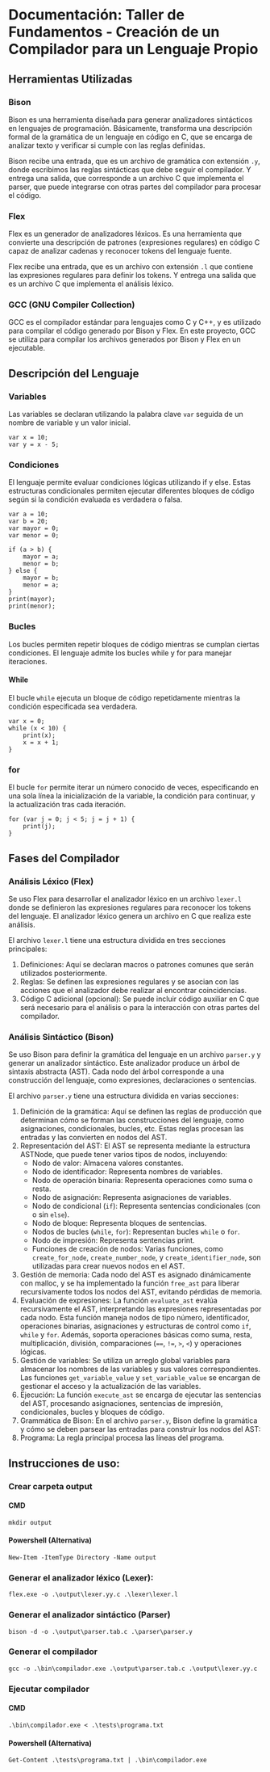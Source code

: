 # Documentación: Taller de Fundamentos - Creación de un Compilador para un Lenguaje Propio

## Herramientas Utilizadas

### Bison

Bison es una herramienta diseñada para generar analizadores sintácticos en lenguajes de programación. Básicamente, transforma una descripción formal de la gramática de un lenguaje en código en C, que se encarga de analizar texto y verificar si cumple con las reglas definidas. 

Bison recibe una entrada, que es un archivo de gramática con extensión `.y`, donde escribimos las reglas sintácticas que debe seguir el compilador. Y entrega una salida, que corresponde a un archivo C que implementa el parser, que puede integrarse con otras partes del compilador para procesar el código.

### Flex

Flex es un generador de analizadores léxicos. Es una herramienta que convierte una descripción de patrones (expresiones regulares) en código C capaz de analizar cadenas y reconocer tokens del lenguaje fuente.

Flex recibe una entrada, que es un archivo con extensión `.l` que contiene las expresiones regulares para definir los tokens. Y entrega una salida que es un archivo C que implementa el análisis léxico.

### GCC (GNU Compiler Collection)

GCC es el compilador estándar para lenguajes como C y C++, y es utilizado para compilar el código generado por Bison y Flex. En este proyecto, GCC se utiliza para compilar los archivos generados por Bison y Flex en un ejecutable.

## Descripción del Lenguaje

### Variables

Las variables se declaran utilizando la palabra clave `var` seguida de un nombre de variable y un valor inicial.

```
var x = 10;
var y = x - 5;
```

### Condiciones

El lenguaje permite evaluar condiciones lógicas utilizando if y else. Estas estructuras condicionales permiten ejecutar diferentes bloques de código según si la condición evaluada es verdadera o falsa.

```
var a = 10;
var b = 20;
var mayor = 0;
var menor = 0;

if (a > b) {
    mayor = a;
    menor = b;
} else {
    mayor = b;
    menor = a;
}
print(mayor);
print(menor);
```

### Bucles

Los bucles permiten repetir bloques de código mientras se cumplan ciertas condiciones. El lenguaje admite los bucles while y for para manejar iteraciones.

#### While

El bucle `while` ejecuta un bloque de código repetidamente mientras la condición especificada sea verdadera. 

```
var x = 0;
while (x < 10) {
    print(x);
    x = x + 1;
}
```

### for

El bucle `for` permite iterar un número conocido de veces, especificando en una sola línea la inicialización de la variable, la condición para continuar, y la actualización tras cada iteración.

```
for (var j = 0; j < 5; j = j + 1) {
    print(j);
}
```

## Fases del Compilador

### Análisis Léxico (Flex)

Se uso Flex para desarrollar el analizador léxico en un archivo `lexer.l` donde se definieron las expresiones regulares para reconocer los tokens del lenguaje. El analizador léxico genera un archivo en C que realiza este análisis.

El archivo `lexer.l` tiene una estructura dividida en tres secciones principales:

1. Definiciones: Aquí se declaran macros o patrones comunes que serán utilizados posteriormente.
2. Reglas: Se definen las expresiones regulares y se asocian con las acciones que el analizador debe realizar al encontrar coincidencias.
3. Código C adicional (opcional): Se puede incluir código auxiliar en C que será necesario para el análisis o para la interacción con otras partes del compilador.

### Análisis Sintáctico (Bison)

Se uso Bison para definir la gramática del lenguaje en un archivo `parser.y` y generar un analizador sintáctico. Este analizador produce un árbol de sintaxis abstracta (AST). Cada nodo del árbol corresponde a una construcción del lenguaje, como expresiones, declaraciones o sentencias. 

El archivo `parser.y` tiene una estructura dividida en varias secciones:

1. Definición de la gramática: Aquí se definen las reglas de producción que determinan cómo se forman las construcciones del lenguaje, como asignaciones, condicionales, bucles, etc. Estas reglas procesan las entradas y las convierten en nodos del AST.
2. Representación del AST: El AST se representa mediante la estructura ASTNode, que puede tener varios tipos de nodos, incluyendo:
    - Nodo de valor: Almacena valores constantes.
    - Nodo de identificador: Representa nombres de variables.
    - Nodo de operación binaria: Representa operaciones como suma o resta.
    - Nodo de asignación: Representa asignaciones de variables.
    - Nodo de condicional (`if`): Representa sentencias condicionales (con o sin `else`).
    - Nodo de bloque: Representa bloques de sentencias.
    - Nodos de bucles (`while`, `for`): Representan bucles `while` o `for`.
    - Nodo de impresión: Representa sentencias print.
    - Funciones de creación de nodos: Varias funciones, como `create_for_node`, `create_number_node`, y `create_identifier_node`, son utilizadas para crear nuevos nodos en el AST.
3. Gestión de memoria: Cada nodo del AST es asignado dinámicamente con malloc, y se ha implementado la función `free_ast` para liberar recursivamente todos los nodos del AST, evitando pérdidas de memoria.
4. Evaluación de expresiones: La función `evaluate_ast` evalúa recursivamente el AST, interpretando las expresiones representadas por cada nodo. Esta función maneja nodos de tipo número, identificador, operaciones binarias, asignaciones y estructuras de control como `if`, `while` y `for`. Además, soporta operaciones básicas como suma, resta, multiplicación, división, comparaciones (`==`, `!=`, `>`, `<`) y operaciones lógicas.
5. Gestión de variables: Se utiliza un arreglo global variables para almacenar los nombres de las variables y sus valores correspondientes. Las funciones `get_variable_value` y `set_variable_value` se encargan de gestionar el acceso y la actualización de las variables.
6. Ejecución: La función `execute_ast` se encarga de ejecutar las sentencias del AST, procesando asignaciones, sentencias de impresión, condicionales, bucles y bloques de código.
7. Grammática de Bison: En el archivo `parser.y`, Bison define la gramática y cómo se deben parsear las entradas para construir los nodos del AST:
8. Programa: La regla principal procesa las líneas del programa.

## Instrucciones de uso:

### Crear carpeta output

#### CMD

```
mkdir output
```

#### Powershell (Alternativa)

```
New-Item -ItemType Directory -Name output
```


### Generar el analizador léxico (Lexer): 

```
flex.exe -o .\output\lexer.yy.c .\lexer\lexer.l
```

### Generar el analizador sintáctico (Parser)

```
bison -d -o .\output\parser.tab.c .\parser\parser.y
```

### Generar el compilador

```
gcc -o .\bin\compilador.exe .\output\parser.tab.c .\output\lexer.yy.c
```

### Ejecutar compilador

#### CMD

```
.\bin\compilador.exe < .\tests\programa.txt
```

#### Powershell (Alternativa)

```
Get-Content .\tests\programa.txt | .\bin\compilador.exe
```

